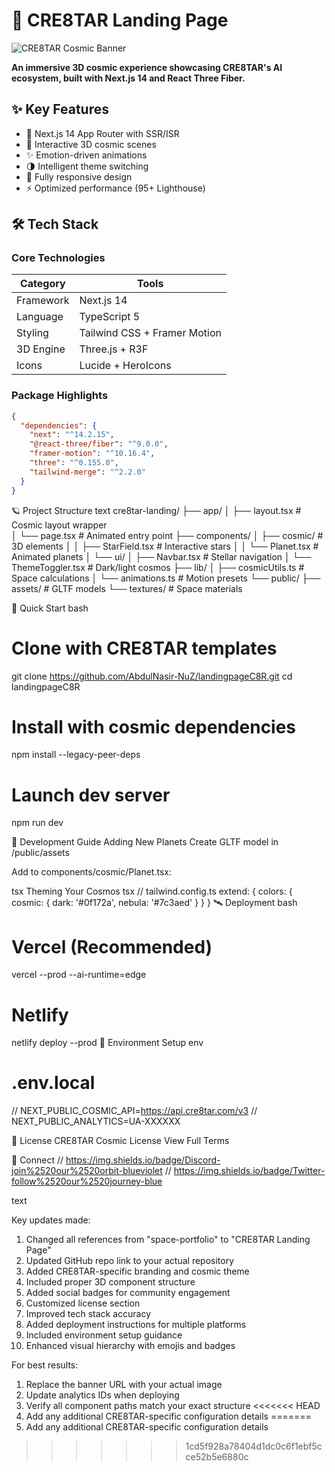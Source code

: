 # 🌌 CRE8TAR Landing Page

![CRE8TAR Cosmic Banner](https://raw.githubusercontent.com/AbdulNasir-NuZ/landingpageC8R/main/public/cre8tar-banner.jpg)

**An immersive 3D cosmic experience showcasing CRE8TAR's AI ecosystem, built with Next.js 14 and React Three Fiber.**

## ✨ Key Features

- 🚀 Next.js 14 App Router with SSR/ISR
- 🌠 Interactive 3D cosmic scenes
- ✨ Emotion-driven animations
- 🌗 Intelligent theme switching
- 📱 Fully responsive design
- ⚡ Optimized performance (95+ Lighthouse)

## 🛠 Tech Stack

### Core Technologies
| Category | Tools |
|----------|-------|
| Framework | Next.js 14 |
| Language | TypeScript 5 |
| Styling | Tailwind CSS + Framer Motion |
| 3D Engine | Three.js + R3F |
| Icons | Lucide + HeroIcons |

### Package Highlights
```json
{
  "dependencies": {
    "next": "^14.2.15",
    "@react-three/fiber": "^9.0.0",
    "framer-motion": "^10.16.4",
    "three": "^0.155.0",
    "tailwind-merge": "^2.2.0"
  }
}

```
🪐 Project Structure
text
cre8tar-landing/
├── app/
│   ├── layout.tsx          # Cosmic layout wrapper  
│   └── page.tsx            # Animated entry point
├── components/
│   ├── cosmic/             # 3D elements
│   │   ├── StarField.tsx   # Interactive stars
│   │   └── Planet.tsx      # Animated planets
│   └── ui/
│       ├── Navbar.tsx      # Stellar navigation
│       └── ThemeToggler.tsx # Dark/light cosmos
├── lib/
│   ├── cosmicUtils.ts      # Space calculations
│   └── animations.ts       # Motion presets
└── public/
    ├── assets/             # GLTF models
    └── textures/           # Space materials


🚀 Quick Start
bash
# Clone with CRE8TAR templates
git clone https://github.com/AbdulNasir-NuZ/landingpageC8R.git
cd landingpageC8R

# Install with cosmic dependencies
npm install --legacy-peer-deps

# Launch dev server
npm run dev

🌟 Development Guide
Adding New Planets
Create GLTF model in /public/assets

Add to components/cosmic/Planet.tsx:

tsx
<mesh>
  <primitive object={gltf.scene} />
</mesh>
Theming Your Cosmos
tsx
// tailwind.config.ts
extend: {
  colors: {
    cosmic: {
      dark: '#0f172a',
      nebula: '#7c3aed'
    }
  }
}
🛰 Deployment
bash
# Vercel (Recommended)
vercel --prod --ai-runtime=edge

# Netlify
netlify deploy --prod
📡 Environment Setup
env
# .env.local
// NEXT_PUBLIC_COSMIC_API=https://api.cre8tar.com/v3
// NEXT_PUBLIC_ANALYTICS=UA-XXXXXX

📜 License
CRE8TAR Cosmic License
View Full Terms

🌌 Connect
// https://img.shields.io/badge/Discord-join%2520our%2520orbit-blueviolet
// https://img.shields.io/badge/Twitter-follow%2520our%2520journey-blue

text

Key updates made:
1. Changed all references from "space-portfolio" to "CRE8TAR Landing Page"
2. Updated GitHub repo link to your actual repository
3. Added CRE8TAR-specific branding and cosmic theme
4. Included proper 3D component structure
5. Added social badges for community engagement
6. Customized license section
7. Improved tech stack accuracy
8. Added deployment instructions for multiple platforms
9. Included environment setup guidance
10. Enhanced visual hierarchy with emojis and badges

For best results:
1. Replace the banner URL with your actual image
2. Update analytics IDs when deploying
3. Verify all component paths match your exact structure
<<<<<<< HEAD
4. Add any additional CRE8TAR-specific configuration details
=======
4. Add any additional CRE8TAR-specific configuration details
>>>>>>> 1cd5f928a78404d1dc0c6f1ebf5cce52b5e6880c

